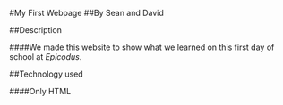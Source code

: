 #My First Webpage
##By Sean and David

##Description

####We made this website to show what we learned on this first day of school at _Epicodus_.

##Technology used

####Only HTML   
